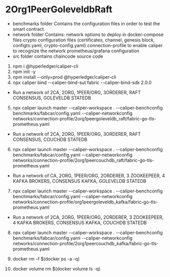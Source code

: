 # 2Org1PeerGoleveldbRaft

- benchmarks folder
  Contains the configuration files in order to test the smart contract.
- network folder
  Contains:
  network options to deploy in docker-compose files
  crypto configuration files (certificates, channel, genesis block, configtx.yaml, crypto-config.yaml)
  connection-profile to enable caliper to recognize the network
  prometheus/grafana configuration
- src folder contains chaincode source code

1. npm i @hyperledger/caliper-cli
2. npm init -y
3. npm install --only=prod @hyperledger/caliper-cli
4. npx caliper bind --caliper-bind-sut fabric --caliper-bind-sdk 2.0.0

- Run a network of 2CA, 2ORG, 1PEER/ORG, 3ORDERER, RAFT CONSENSUS, GOLEVELDB STATEDB

5. npx caliper launch master --caliper-workspace . --caliper-benchconfig benchmarks/fabcar/config.yaml --caliper-networkconfig networks/connection-profile/2org1peergoleveldb_raft/fabric-go-tls-prometheus.yaml

- Run a network of 2CA, 2ORG, 1PEER/ORG, 3ORDERER, RAFT CONSENSUS, COUCHDB STATEDB

6. npx caliper launch master --caliper-workspace . --caliper-benchconfig benchmarks/fabcar/config.yaml --caliper-networkconfig networks/connection-profile/2org1peercouchdb_raft/fabric-go-tls-prometheus.yaml

- Run a network of CA, 2ORG, 1PEER/ORG, 2ORDERER, 3 ZOOKEEPEER, 4 KAFKA BROKERS, CONSENSUS KAFKA, GOLEVELDB STATEDB

7. npx caliper launch master --caliper-workspace . --caliper-benchconfig benchmarks/fabcar/config.yaml --caliper-networkconfig networks/connection-profile/org1peergoleveldb_kafka/fabric-go-tls-prometheus.yaml

- Run a network of 2CA, 2ORG, 1PEER/ORG, 2ORDERER, 3 ZOOKEEPEER, 4 KAFKA BROKERS, CONSENSUS KAFKA, COUCHDB STATEDB

8. npx caliper launch master --caliper-workspace . --caliper-benchconfig benchmarks/fabcar/config.yaml --caliper-networkconfig networks/connection-profile/2org1peercouchdb_kafka/fabric-go-tls-prometheus.yaml

9. docker rm -f \$(docker ps -a -q)
10. docker volume rm \$(docker volume ls -q)
